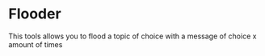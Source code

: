 # Flooder

This tools allows you to flood a topic of choice with a message of choice x amount of times